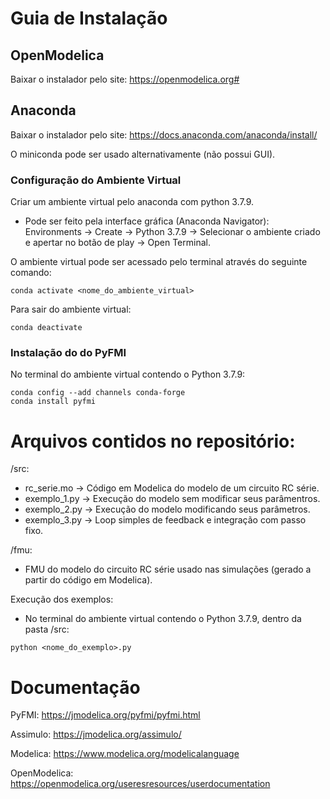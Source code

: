 # Guia de Instalação

## OpenModelica

Baixar o instalador pelo site: https://openmodelica.org#

## Anaconda

Baixar o instalador pelo site: https://docs.anaconda.com/anaconda/install/

O miniconda pode ser usado alternativamente (não possui GUI).

### Configuração do Ambiente Virtual

Criar um ambiente virtual pelo anaconda com python 3.7.9.

- Pode ser feito pela interface gráfica (Anaconda Navigator): Environments -> Create -> Python 3.7.9 -> Selecionar o ambiente criado e apertar no botão de play -> Open Terminal. 

O ambiente virtual pode ser acessado pelo terminal através do seguinte comando:

```
conda activate <nome_do_ambiente_virtual>
```
Para sair do ambiente virtual:

```
conda deactivate
```

### Instalação do do PyFMI

No terminal do ambiente virtual contendo o Python 3.7.9:

```
conda config --add channels conda-forge
conda install pyfmi
```

# Arquivos contidos no repositório:

/src:
- rc_serie.mo -> Código em Modelica do modelo de um circuito RC série.
- exemplo_1.py -> Execução do modelo sem modificar seus parâmentros.
- exemplo_2.py -> Execução do modelo modificando seus parâmetros.
- exemplo_3.py -> Loop simples de feedback e integração com passo fixo.

/fmu:
- FMU do modelo do circuito RC série usado nas simulações (gerado a partir do código em Modelica). 

Execução dos exemplos:

- No terminal do ambiente virtual contendo o Python 3.7.9, dentro da pasta /src:

```
python <nome_do_exemplo>.py
```

# Documentação

PyFMI: https://jmodelica.org/pyfmi/pyfmi.html

Assimulo: https://jmodelica.org/assimulo/

Modelica: https://www.modelica.org/modelicalanguage

OpenModelica: https://openmodelica.org/useresresources/userdocumentation
